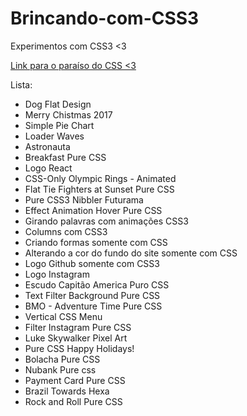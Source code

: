 # Brincando-com-CSS3
Experimentos com CSS3 <3

[Link para o paraíso do CSS <3](http://codepen.io/hjdesigner/)

Lista:

* Dog Flat Design
* Merry Chistmas 2017
* Simple Pie Chart
* Loader Waves
* Astronauta
* Breakfast Pure CSS
* Logo React
* CSS-Only Olympic Rings - Animated
* Flat Tie Fighters at Sunset Pure CSS
* Pure CSS3 Nibbler Futurama
* Effect Animation Hover Pure CSS  
* Girando palavras com animações CSS3
* Columns com CSS3
* Criando formas somente com CSS
* Alterando a cor do fundo do site somente com CSS
* Logo Github somente com CSS3
* Logo Instagram
* Escudo Capitão America Puro CSS
* Text Filter Background Pure CSS
* BMO - Adventure Time Pure CSS
* Vertical CSS Menu
* Filter Instagram Pure CSS
* Luke Skywalker Pixel Art
* Pure CSS Happy Holidays!
* Bolacha Pure CSS
* Nubank Pure css
* Payment Card Pure CSS
* Brazil Towards Hexa
* Rock and Roll Pure CSS
